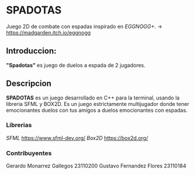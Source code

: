 # SPADOTAS
Juego 2D de combate con espadas inspirado en *EGGNOGG+*. 
-> https://madgarden.itch.io/eggnogg


## Introduccion:
**"Spadotas"** es  juego de duelos a espada de 2 jugadores.


## Descripcion
**SPADOTAS** es un juego desarrollado en C++ para la terminal,
usando la libreria SFML y BOX2D. Es un juego estrictamente multijugador 
donde tener emocionantes duelos con tus amigos a duelos emocionantes con espadas.


### Librerias
*SFML*  https://www.sfml-dev.org/
*Box2D* https://box2d.org/

### Contribuyentes 
Gerardo Monarrez Gallegos 23110200
Gustavo Fernandez Flores 23110184
